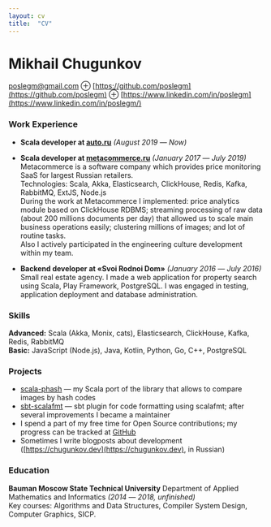 ```yaml
---
layout: cv 
title:  "CV"
---
```


# Mikhail Chugunkov 

poslegm@gmail.com ⊕ [https://github.com/poslegm](https://github.com/poslegm) ⊕ [https://www.linkedin.com/in/poslegm](https://www.linkedin.com/in/poslegm/)

### Work Experience 
* __Scala developer at [auto.ru](https://auto.ru/)__ _(August 2019 ― Now)_  

* __Scala developer at [metacommerce.ru](https://www.metacommerce.ru/)__ _(January 2017 ― July 2019)_  
Metacommerce is a software company which provides price monitoring SaaS for largest Russian retailers.  
Technologies: Scala, Akka, Elasticsearch, ClickHouse, Redis, Kafka, RabbitMQ, ExtJS, Node.js   
During the work at Metacommerce I implemented: price analytics module based on ClickHouse RDBMS; streaming processing of raw data (about 200 millions documents per day) that allowed us to scale main business operations easily; clustering millions of images; and lot of routine tasks.  
Also I actively participated in the engineering culture development within my team.

* __Backend developer at «Svoi Rodnoi Dom»__ _(January 2016 ― July 2016)_  
Small real estate agency. I made a web application for property search using Scala, Play Framework, PostgreSQL. I was engaged in testing, application deployment and database administration. 

### Skills 
__Advanced:__ Scala (Akka, Monix, cats), Elasticsearch, ClickHouse, Kafka, Redis, RabbitMQ  
__Basic:__ JavaScript (Node.js), Java, Kotlin, Python, Go, C++, PostgreSQL

### Projects 
* [scala-phash](https://github.com/poslegm/scala-phash) ― my Scala port of the library that allows to compare images by hash codes 
* [sbt-scalafmt](https://github.com/scalameta/sbt-scalafmt) ― sbt plugin for code formatting using scalafmt; after several improvements I became a maintainer
* I spend a part of my free time for Open Source contributions; my progress can be tracked at [GitHub](http://github.com/poslegm/) 
* Sometimes I write blogposts about development ([https://chugunkov.dev](https://chugunkov.dev), in Russian) 

### Education 

__Bauman Moscow State Technical University__ Department of Applied Mathematics and Informatics _(2014 ― 2018, unfinished)_  
Key courses: Algorithms and Data Structures, Compiler System Design, Computer Graphics, SICP. 

